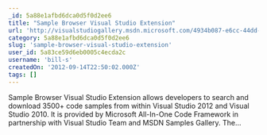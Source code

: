 ```yaml
---
_id: 5a88e1afbd6dca0d5f0d2ee6
title: "Sample Browser Visual Studio Extension"
url: 'http://visualstudiogallery.msdn.microsoft.com/4934b087-e6cc-44dd-b992-a71f00a2a6df'
category: 5a88e1afbd6dca0d5f0d2ee6
slug: 'sample-browser-visual-studio-extension'
user_id: 5a83ce59d6eb0005c4ecda2c
username: 'bill-s'
createdOn: '2012-09-14T22:50:02.000Z'
tags: []
---
```


Sample Browser Visual Studio Extension allows developers to search and download 3500+ code samples from within Visual Studio 2012 and Visual Studio 2010. It is provided by Microsoft All-In-One Code Framework in partnership with Visual Studio Team and MSDN Samples Gallery. The...
